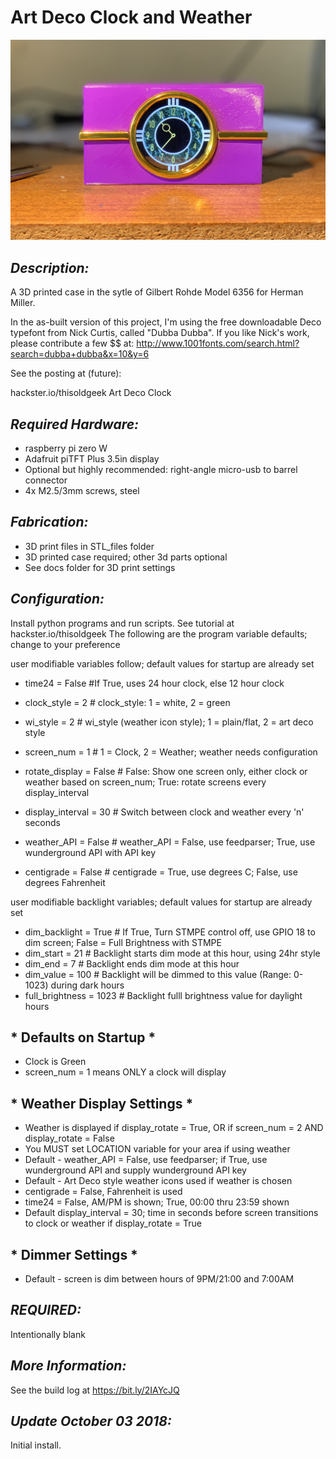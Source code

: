 # **Art Deco Clock and Weather**
![Art Deco Clock](https://github.com/thisoldgeek/DecoClock/blob/master/Deco_Clock_for_READme.jpg "Art Deco Clock and Weather Display")
 
## *Description:*
A 3D printed case in the sytle of Gilbert Rohde Model 6356 for Herman Miller.

In the as-built version of this project, I'm using the free downloadable Deco typefont from Nick Curtis, called "Dubba Dubba". If you like Nick's work, please contribute a few $$ at: http://www.1001fonts.com/search.html?search=dubba+dubba&x=10&y=6

See the posting at (future):

hackster.io/thisoldgeek Art Deco Clock


## *Required Hardware:*
* raspberry pi zero W
* Adafruit piTFT Plus 3.5in display
* Optional but highly recommended: right-angle micro-usb to barrel connector
* 4x M2.5/3mm screws, steel

## *Fabrication:*
* 3D print files in STL_files folder
* 3D printed case required; other 3d parts optional
* See docs folder for 3D print settings

## *Configuration:*
 Install python programs and run scripts. See tutorial at hackster.io/thisoldgeek
 The following are the program variable defaults; change to your preference

  user modifiable variables follow; default values for startup are already set
* time24 = False  			#If True, uses 24 hour clock, else 12 hour clock
* clock_style = 2			# clock_style: 1 = white, 2 = green
* wi_style = 2				# wi_style (weather icon style); 1 = plain/flat, 2 = art deco style
* screen_num = 1				# 1 = Clock, 2 = Weather; weather needs configuration
* rotate_display = False	 # False: Show one screen only, either clock or weather based on screen_num; True: rotate screens every display_interval
* display_interval = 30			# Switch between clock and weather every 'n' seconds

* weather_API = False			# weather_API = False, use feedparser; True, use wunderground API with API key
* centigrade = False			# centigrade = True, use degrees C; False, use degrees Fahrenheit

 user modifiable backlight variables; default values for startup are already set
* dim_backlight = True			# If True, Turn STMPE control off, use GPIO 18 to dim screen; False = Full Brightness with STMPE
* dim_start = 21			# Backlight starts dim mode at this hour, using 24hr style
* dim_end = 7				# Backlight ends dim mode at this hour
* dim_value = 100			# Backlight will be dimmed to this value (Range: 0-1023) during dark hours
* full_brightness = 1023		# Backlight fulll brightness value for daylight hours

## * Defaults on Startup *
* Clock is Green
* screen_num = 1 means ONLY a clock will display

## * Weather Display Settings *
* Weather is displayed if display_rotate = True, OR if screen_num = 2 AND display_rotate = False
* You MUST set LOCATION variable for your area if using weather
* Default - weather_API = False,  use feedparser; if True, use wunderground API and supply wunderground API key
* Default - Art Deco style weather icons used if weather is chosen
* centigrade = False, Fahrenheit is used
* time24 = False, AM/PM is shown; True, 00:00 thru 23:59 shown
* Default display_interval = 30; time in seconds before screen transitions to clock or weather if display_rotate = True

## * Dimmer Settings *
* Default - screen is dim between hours of 9PM/21:00 and 7:00AM


## *REQUIRED:*
Intentionally blank

## *More Information:*
See the build log at https://bit.ly/2IAYcJQ
## *Update October 03 2018:*
Initial install.
